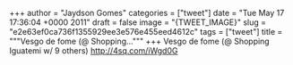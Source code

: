 
+++
author = "Jaydson Gomes"
categories = ["tweet"]
date = "Tue May 17 17:36:04 +0000 2011"
draft = false
image = "{TWEET_IMAGE}"
slug = "e2e63ef0ca736f1355929ee3e576e455eed4612c"
tags = ["tweet"]
title = """Vesgo de fome (@ Shopping..."""
+++
Vesgo de fome (@ Shopping Iguatemi w/ 9 others) http://4sq.com/iWgd0G
